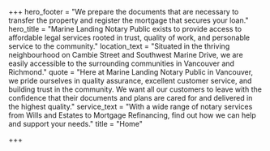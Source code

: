 +++
hero_footer = "We prepare the documents that are necessary to transfer the property and register the mortgage that secures your loan."
hero_title = "Marine Landing Notary Public exists to provide access to affordable legal services rooted in trust, quality of work, and personable service to the community."
location_text = "Situated in the thriving neighbourhood on Cambie Street and Southwest Marine Drive, we are easily accessible to the surrounding communities in Vancouver and Richmond."
quote = "Here at Marine Landing Notary Public in Vancouver, we pride ourselves in quality assurance, excellent customer service, and building trust in the community. We want all our customers to leave with the confidence that their documents and plans are cared for and delivered in the highest quality."
service_text = "With a wide range of notary services from Wills and Estates to Mortgage Refinancing, find out how we can help and support your needs."
title = "Home"

+++
